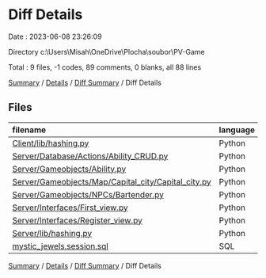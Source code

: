 # Diff Details

Date : 2023-06-08 23:26:09

Directory c:\\Users\\Misah\\OneDrive\\Plocha\\soubor\\PV-Game

Total : 9 files,  -1 codes, 89 comments, 0 blanks, all 88 lines

[Summary](results.md) / [Details](details.md) / [Diff Summary](diff.md) / Diff Details

## Files
| filename | language | code | comment | blank | total |
| :--- | :--- | ---: | ---: | ---: | ---: |
| [Client/lib/hashing.py](/Client/lib/hashing.py) | Python | -5 | 0 | -1 | -6 |
| [Server/Database/Actions/Ability_CRUD.py](/Server/Database/Actions/Ability_CRUD.py) | Python | 0 | 42 | 0 | 42 |
| [Server/Gameobjects/Ability.py](/Server/Gameobjects/Ability.py) | Python | -1 | 0 | 0 | -1 |
| [Server/Gameobjects/Map/Capital_city/Capital_city.py](/Server/Gameobjects/Map/Capital_city/Capital_city.py) | Python | 0 | 8 | 0 | 8 |
| [Server/Gameobjects/NPCs/Bartender.py](/Server/Gameobjects/NPCs/Bartender.py) | Python | 0 | 26 | 0 | 26 |
| [Server/Interfaces/First_view.py](/Server/Interfaces/First_view.py) | Python | 1 | 0 | 0 | 1 |
| [Server/Interfaces/Register_view.py](/Server/Interfaces/Register_view.py) | Python | 1 | 0 | 0 | 1 |
| [Server/lib/hashing.py](/Server/lib/hashing.py) | Python | 5 | 13 | 1 | 19 |
| [mystic_jewels.session.sql](/mystic_jewels.session.sql) | SQL | -2 | 0 | 0 | -2 |

[Summary](results.md) / [Details](details.md) / [Diff Summary](diff.md) / Diff Details